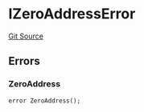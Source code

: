 # IZeroAddressError
[Git Source](https://github.com/thrackle-io/aquifi-rules-v1/blob/e484b68f1ca0d10ffe5b3b006faff195ef61dcb9/src/common/IErrors.sol)


## Errors
### ZeroAddress

```solidity
error ZeroAddress();
```

